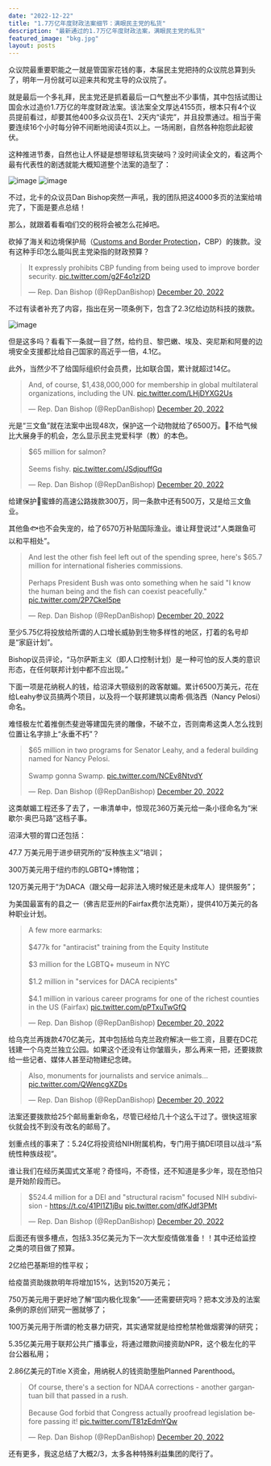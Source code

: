 ```yaml
---
date: "2022-12-22"
title: "1.7万亿年度财政法案细节：满眼民主党的私货"
description: "最新通过的1.7万亿年度财政法案，满眼民主党的私货"
featured_image: "bkg.jpg"
layout: posts
---
```


众议院最重要职能之一就是管国家花钱的事，本届民主党把持的众议院总算到头了，明年一月份就可以迎来共和党主导的众议院了。

就是最后一个多礼拜，民主党还是抓着最后一口气整出不少事情，其中包括试图让国会水过造价1.7万亿的年度财政法案。该法案全文厚达4155页，根本只有4个议员提前看过，却要其他400多众议员在1、2天内“读完”，并且投票通过。相当于需要连续16个小时每分钟不间断地阅读4页以上。一场闹剧，自然各种抱怨此起彼伏。
<!--more--> 

这种推进节奏，自然也让人怀疑是想带球私货突破吗？没时间读全文的，看这两个最有代表性的剧透就能大概知道整个法案的造型了：

![image](image/1.jpg)
![image](image/2.jpg)

不过，北卡的众议员Dan Bishop突然一声吼，我的团队把这4000多页的法案给啃完了，下面是要点总结！

那么，就跟着看看咱们交的税将会被怎么花掉吧。

砍掉了海关和边境保护局（[Customs and Border Protection](https://www.cbp.gov/)，CBP）的拨款。没有这种手印怎么能叫民主党染指的财政预算？
<blockquote class="twitter-tweet"><p lang="en" dir="ltr">It expressly prohibits CBP funding from being used to improve border security. <a href="https://t.co/g2F4o1zl2D">pic.twitter.com/g2F4o1zl2D</a></p>&mdash; Rep. Dan Bishop (@RepDanBishop) <a href="https://twitter.com/RepDanBishop/status/1605255430304927746?ref_src=twsrc%5Etfw">December 20, 2022</a></blockquote> <script async src="https://platform.twitter.com/widgets.js" charset="utf-8"></script> 


不过有读者补充了内容，指出在另一项条例下，包含了2.3亿给边防科技的拨款。

![image](image/4.png)

但是这多吗？看看下一条就一目了然，给约旦、黎巴嫩、埃及、突尼斯和阿曼的边境安全支援都比给自己国家的高近乎一倍，4.1亿。

此外，当然少不了给国际组织付会员费，比如联合国，累计就超过14亿。
<blockquote class="twitter-tweet"><p lang="en" dir="ltr">And, of course, $1,438,000,000 for membership in global multilateral organizations, including the UN. <a href="https://t.co/LHjDYXG2Us">pic.twitter.com/LHjDYXG2Us</a></p>&mdash; Rep. Dan Bishop (@RepDanBishop) <a href="https://twitter.com/RepDanBishop/status/1605259401761550342?ref_src=twsrc%5Etfw">December 20, 2022</a></blockquote> <script async src="https://platform.twitter.com/widgets.js" charset="utf-8"></script> 


光是“三文鱼”就在法案中出现48次，保护这一个动物就给了6500万。🤔不给气候比大展身手的机会，怎么显示民主党爱科学（教）的本色。
<blockquote class="twitter-tweet"><p lang="en" dir="ltr">$65 million for salmon? <br><br>Seems fishy. <a href="https://t.co/JSdjpuffGq">pic.twitter.com/JSdjpuffGq</a></p>&mdash; Rep. Dan Bishop (@RepDanBishop) <a href="https://twitter.com/RepDanBishop/status/1605263749597765646?ref_src=twsrc%5Etfw">December 20, 2022</a></blockquote> <script async src="https://platform.twitter.com/widgets.js" charset="utf-8"></script> 

给建保护🐝蜜蜂的高速公路拨款300万，同一条款中还有500万，又是给三文鱼业。

其他鱼🐟也不会失宠的，给了6570万补贴国际渔业。谁让拜登说过“人类跟鱼可以和平相处”。
<blockquote class="twitter-tweet"><p lang="en" dir="ltr">And lest the other fish feel left out of the spending spree, here&#39;s $65.7 million for international fisheries commissions. <br><br>Perhaps President Bush was onto something when he said &quot;I know the human being and the fish can coexist peacefully.&quot; <a href="https://t.co/2P7CkeI5pe">pic.twitter.com/2P7CkeI5pe</a></p>&mdash; Rep. Dan Bishop (@RepDanBishop) <a href="https://twitter.com/RepDanBishop/status/1605267942173712404?ref_src=twsrc%5Etfw">December 20, 2022</a></blockquote> <script async src="https://platform.twitter.com/widgets.js" charset="utf-8"></script> 

至少5.75亿将投放给所谓的人口增长威胁到生物多样性的地区，打着的名号却是“家庭计划”。

Bishop议员评论，“马尔萨斯主义（即人口控制计划）是一种可怕的反人类的意识形态，在任何联邦计划中都不应出现。”

下面一项是花纳税人的钱，给沼泽大颚级别的政客献媚。累计6500万美元，花在给Leahy参议员搞两个项目，以及将一个联邦建筑以南希·佩洛西（Nancy Pelosi）命名。

难怪极左忙着推倒杰斐逊等建国先贤的雕像，不破不立，否则南希这类人怎么找到位置让名字排上“永垂不朽”？
<blockquote class="twitter-tweet"><p lang="en" dir="ltr">$65 million in two programs for Senator Leahy, and a federal building named for Nancy Pelosi.<br><br>Swamp gonna Swamp. <a href="https://t.co/NCEv8NtvdY">pic.twitter.com/NCEv8NtvdY</a></p>&mdash; Rep. Dan Bishop (@RepDanBishop) <a href="https://twitter.com/RepDanBishop/status/1605274346741813277?ref_src=twsrc%5Etfw">December 20, 2022</a></blockquote> <script async src="https://platform.twitter.com/widgets.js" charset="utf-8"></script> 


这类献媚工程还多了去了，一串清单中，惊现花360万美元给一条小径命名为“米歇尔·奥巴马路”这档子事。

沼泽大颚的胃口还包括：

47.7 万美元用于进步研究所的“反种族主义”培训；

300万美元用于纽约市的LGBTQ+博物馆；

120万美元用于“为DACA（跟父母一起非法入境时候还是未成年人）提供服务”；

为美国最富有的县之一（佛吉尼亚州的Fairfax费尔法克斯），提供410万美元的各种职业计划。
<blockquote class="twitter-tweet"><p lang="en" dir="ltr">A few more earmarks:<br><br>$477k for &quot;antiracist&quot; training from the Equity Institute<br><br>$3 million for the LGBTQ+ museum in NYC<br><br>$1.2 million in &quot;services for DACA recipients&quot;<br><br>$4.1 million in various career programs for one of the richest counties in the US (Fairfax) <a href="https://t.co/pPTxuTwGfQ">pic.twitter.com/pPTxuTwGfQ</a></p>&mdash; Rep. Dan Bishop (@RepDanBishop) <a href="https://twitter.com/RepDanBishop/status/1605279385958875136?ref_src=twsrc%5Etfw">December 20, 2022</a></blockquote> <script async src="https://platform.twitter.com/widgets.js" charset="utf-8"></script> 


给乌克兰再拨款470亿美元，其中包括给乌克兰政府解决一些工资，且要在DC花钱建一个乌克兰独立公园。如果这个还没有让你皱眉头，那么再来一把，还要拨款给一些记者、媒体人甚至动物建纪念碑。
<blockquote class="twitter-tweet"><p lang="en" dir="ltr">Also, monuments for journalists and service animals... <a href="https://t.co/QWencgXZDs">pic.twitter.com/QWencgXZDs</a></p>&mdash; Rep. Dan Bishop (@RepDanBishop) <a href="https://twitter.com/RepDanBishop/status/1605286312344535041?ref_src=twsrc%5Etfw">December 20, 2022</a></blockquote> <script async src="https://platform.twitter.com/widgets.js" charset="utf-8"></script> 

法案还要拨款给25个邮局重新命名，尽管已经给几十个这么干过了。很快这班家伙就会找不到没有改名的邮局了。

划重点线的事来了：5.24亿将投资给NIH附属机构，专门用于搞DEI项目以战斗“系统性种族歧视”。

谁让我们在经历美国式文革呢？奇怪吗，不奇怪，还不知道是多少年，现在恐怕只是开始阶段而已。
<blockquote class="twitter-tweet"><p lang="en" dir="ltr">$524.4 million for a DEI and &quot;structural racism&quot; focused NIH subdivision - <a href="https://t.co/41Pl1Z1jBu">https://t.co/41Pl1Z1jBu</a> <a href="https://t.co/dfKJdf3PMt">pic.twitter.com/dfKJdf3PMt</a></p>&mdash; Rep. Dan Bishop (@RepDanBishop) <a href="https://twitter.com/RepDanBishop/status/1605288673079185410?ref_src=twsrc%5Etfw">December 20, 2022</a></blockquote> <script async src="https://platform.twitter.com/widgets.js" charset="utf-8"></script> 


后面还有很多槽点，包括3.35亿美元为下一次大型疫情做准备！！其中还给监控之类的项目做了预算。

2亿给巴基斯坦的性平权；

给疫苗资助拨款明年将增加15%，达到1520万美元；

750万美元用于更好地了解“国内极化现象”——还需要研究吗？把本文涉及的法案条例的原创们研究一圈就够了；

100万美元用于所谓的枪支暴力研究，其实通常就是给控枪禁枪做烟雾弹的研究；

5.35亿美元用于联邦公共广播事业，将通过赠款间接资助NPR，这个极左化的平台公器私用；

2.86亿美元的Title X资金，用纳税人的钱资助堕胎Planned Parenthood。
<blockquote class="twitter-tweet"><p lang="en" dir="ltr">Of course, there&#39;s a section for NDAA corrections - another gargantuan bill that passed in a rush. <br><br>Because God forbid that Congress actually proofread legislation before passing it! <a href="https://t.co/T81zEdmYQw">pic.twitter.com/T81zEdmYQw</a></p>&mdash; Rep. Dan Bishop (@RepDanBishop) <a href="https://twitter.com/RepDanBishop/status/1605293424814747648?ref_src=twsrc%5Etfw">December 20, 2022</a></blockquote> <script async src="https://platform.twitter.com/widgets.js" charset="utf-8"></script> 

还有更多，我这总结了大概2/3，太多各种特殊利益集团的爬行了。
